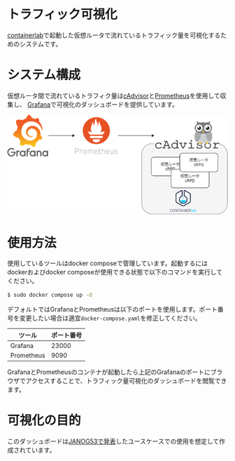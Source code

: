 # トラフィック可視化
[containerlab](https://containerlab.dev/)で起動した仮想ルータで流れているトラフィック量を可視化するためのシステムです。

# システム構成
仮想ルータ間で流れているトラフィク量は[cAdvisor](https://github.com/google/cadvisor)と[Prometheus](https://prometheus.io/)を使用して収集し、
[Grafana](https://grafana.com/)で可視化のダッシュボードを提供しています。

![システム概要図](./overview.drawio.png)

# 使用方法
使用しているツールはdocker composeで管理しています。起動するにはdockerおよびdocker composeが使用できる状態で以下のコマンドを実行してください。
```sh
$ sudo docker compose up -d
```

デフォルトではGrafanaとPrometheusは以下のポートを使用します。ポート番号を変更したい場合は適宜`docker-compose.yaml`を修正してください。

| ツール | ポート番号 |
| - | - |
| Grafana | 23000 |
| Prometheus | 9090 |

GrafanaとPrometheusのコンテナが起動したら上記のGrafanaのポートにブラウザでアクセスすることで、トラフィック量可視化のダッシュボードを閲覧できます。

# 可視化の目的
このダッシュボードは[JANOG53で発表](https://www.janog.gr.jp/meeting/janog53/as2518/)したユースケースでの使用を想定して作成されています。
